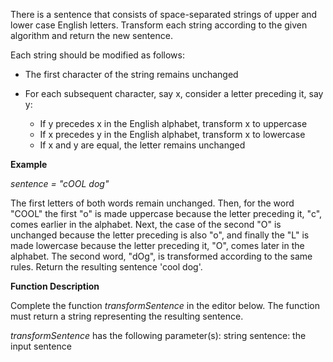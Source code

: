 There is a sentence that consists of space-separated strings of upper and lower case English letters. Transform each string according to the given algorithm and return the new sentence.

Each string should be modified as follows:

-   The first character of the string remains unchanged

-   For each subsequent character, say x, consider a letter
    preceding it, say y:
    -   If y precedes x in the English alphabet, transform x to uppercase
    -   If x precedes y in the English alphabet, transform x to lowercase
    -   If x and y are equal, the letter remains unchanged

**Example**

_sentence = "cOOL dog"_

The first letters of both words remain unchanged. Then, for the word "COOL" the first "o" is made uppercase because the letter preceding it, "c", comes earlier in the alphabet. Next, the case of the second "O" is unchanged because the letter preceding is also "o", and finally the "L" is made lowercase because the letter preceding it, "O", comes later in the alphabet. The second word, "dOg", is transformed according to the same rules. Return the resulting sentence 'cool dog'.

**Function Description**

Complete the function _transformSentence_ in the editor below. The function must return a string representing the resulting sentence.

_transformSentence_ has the following parameter(s): string sentence: the input sentence
